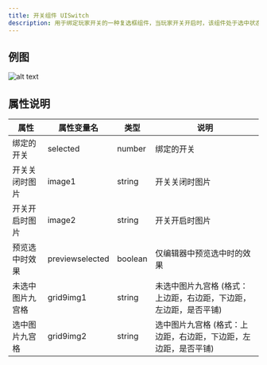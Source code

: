 ```yaml
---
title: 开关组件 UISwitch
description: 用于绑定玩家开关的一种复选框组件，当玩家开关开启时，该组件处于选中状态，反之则处于未选中状态
---
```


## 例图

![alt text](https://assbak.gcw.wiki/gcw/image/zh_hans/getting-started/13.interface/15.uicheckbox/image.png)

## 属性说明

| 属性             | 属性变量名      | 类型    | 说明                                                              |
| ---------------- | --------------- | ------- | ----------------------------------------------------------------- |
| 绑定的开关       | selected        | number  | 绑定的开关                                                        |
| 开关关闭时图片   | image1          | string  | 开关关闭时图片                                                    |
| 开关开启时图片   | image2          | string  | 开关开启时图片                                                    |
| 预览选中时效果   | previewselected | boolean | 仅编辑器中预览选中时的效果                                        |
| 未选中图片九宫格 | grid9img1       | string  | 未选中图片九宫格 (格式：上边距，右边距，下边距，左边距，是否平铺) |
| 选中图片九宫格   | grid9img2       | string  | 选中图片九宫格 (格式：上边距，右边距，下边距，左边距，是否平铺)   |

<!-- ## 参考-API

- API-单机版-开关组件:UISwitch
- API-网络版-开关组件:UISwitch -->
